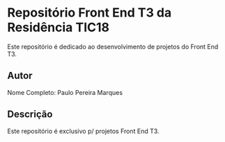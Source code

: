 # Repositório Front End T3 da Residência TIC18

Este repositório é dedicado ao desenvolvimento de projetos do Front End T3.

## Autor

Nome Completo: Paulo Pereira Marques

## Descrição

Este repositório é exclusivo p/ projetos Front End T3.
